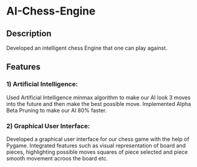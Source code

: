 # AI-Chess-Engine

## Description

Developed an intelligent chess Engine that one can play against.

## Features
### 1) Artificial Intelligence:
Used Artificial Intelligence minmax algorithm to make our AI look 3 moves into the future and then make the best possible move.
Implemented Alpha Beta Pruning to make our AI 80% faster.

### 2) Graphical User Interface:
Developed a graphical user interface for our chess game with the help of Pygame.
Integrated features such as visual representation of board and pieces, highlighting possible moves squares of piece selected and piece smooth movement acroos the board etc.
